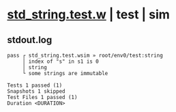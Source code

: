 # [std_string.test.w](../../../../../examples/tests/valid/std_string.test.w) | test | sim

## stdout.log
```log
pass ┌ std_string.test.wsim » root/env0/test:string
     │ index of "s" in s1 is 0
     │ string
     └ some strings are immutable

Tests 1 passed (1)
Snapshots 1 skipped
Test Files 1 passed (1)
Duration <DURATION>
```

